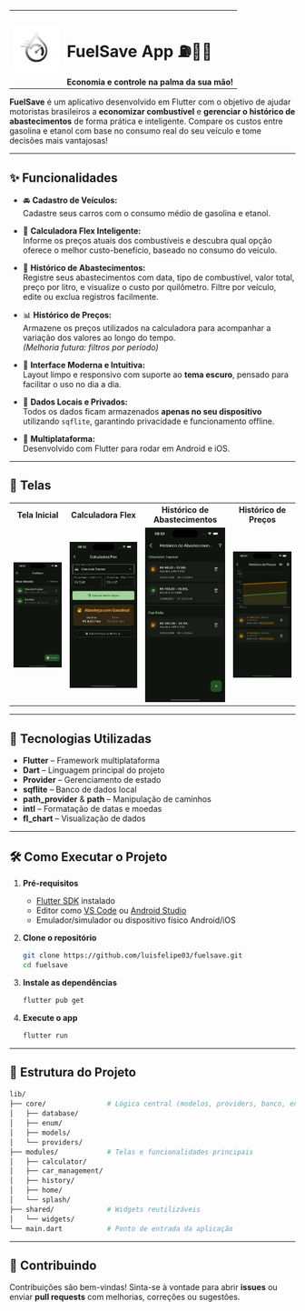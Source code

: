 <table>
  <tr>
    <td><img src="assets/images/logo_transparent.png" width="80" alt="Logo FuelSave"></td>
    <td>
      <h1>FuelSave App ⛽️🚗💨</h1>
      <strong>Economia e controle na palma da sua mão!</strong>
    </td>
  </tr>
</table>



**FuelSave** é um aplicativo desenvolvido em Flutter com o objetivo de ajudar motoristas brasileiros a **economizar combustível** e **gerenciar o histórico de abastecimentos** de forma prática e inteligente. Compare os custos entre gasolina e etanol com base no consumo real do seu veículo e tome decisões mais vantajosas!

---

## ✨ Funcionalidades

- 🚘 **Cadastro de Veículos:**  
  Cadastre seus carros com o consumo médio de gasolina e etanol.

- 🧠 **Calculadora Flex Inteligente:**  
  Informe os preços atuais dos combustíveis e descubra qual opção oferece o melhor custo-benefício, baseado no consumo do veículo.

- 📝 **Histórico de Abastecimentos:**  
  Registre seus abastecimentos com data, tipo de combustível, valor total, preço por litro, e visualize o custo por quilômetro. Filtre por veículo, edite ou exclua registros facilmente.

- 📊 **Histórico de Preços:**  
  Armazene os preços utilizados na calculadora para acompanhar a variação dos valores ao longo do tempo.  
  *(Melhoria futura: filtros por período)*

- 🌙 **Interface Moderna e Intuitiva:**  
  Layout limpo e responsivo com suporte ao **tema escuro**, pensado para facilitar o uso no dia a dia.

- 📱 **Dados Locais e Privados:**  
  Todos os dados ficam armazenados **apenas no seu dispositivo** utilizando `sqflite`, garantindo privacidade e funcionamento offline.

- 🔀 **Multiplataforma:**  
  Desenvolvido com Flutter para rodar em Android e iOS.

---

## 📸 Telas

<table>
  <tr>
    <th>Tela Inicial</th>
    <th>Calculadora Flex</th>
    <th>Histórico de Abastecimentos</th>
    <th>Histórico de Preços</th>
  </tr>
  <tr>
    <td><img src="assets/readme/home.png" width="250" alt="Tela Inicial" /></td>
    <td><img src="assets/readme/calculadora.png" width="250" alt="Calculadora Flex" /></td>
    <td><img src="assets/readme/historico_abast.png" width="250" alt="Histórico de Abastecimentos" /></td>
    <td><img src="assets/readme/historico_preco.png" width="250" alt="Histórico de Preços" /></td>
  </tr>
</table>

---

## 🚀 Tecnologias Utilizadas

- **Flutter** – Framework multiplataforma
- **Dart** – Linguagem principal do projeto
- **Provider** – Gerenciamento de estado
- **sqflite** – Banco de dados local
- **path_provider** & **path** – Manipulação de caminhos
- **intl** – Formatação de datas e moedas
- **fl_chart** – Visualização de dados

---

## 🛠️ Como Executar o Projeto

1. **Pré-requisitos**
   - [Flutter SDK](https://flutter.dev/docs/get-started/install) instalado
   - Editor como [VS Code](https://code.visualstudio.com/) ou [Android Studio](https://developer.android.com/studio)
   - Emulador/simulador ou dispositivo físico Android/iOS

2. **Clone o repositório**
   ```bash
   git clone https://github.com/luisfelipe03/fuelsave.git
   cd fuelsave
   ```

3. **Instale as dependências**
   ```bash
   flutter pub get
   ```

4. **Execute o app**
   ```bash
   flutter run
   ```

---

## 📁 Estrutura do Projeto

```bash
lib/
├── core/               # Lógica central (modelos, providers, banco, enums)
│   ├── database/
│   ├── enum/
│   ├── models/
│   └── providers/
├── modules/            # Telas e funcionalidades principais
│   ├── calculator/
│   ├── car_management/
│   ├── history/
│   ├── home/
│   └── splash/
├── shared/             # Widgets reutilizáveis
│   └── widgets/
└── main.dart           # Ponto de entrada da aplicação
```

---

## 📌 Contribuindo

Contribuições são bem-vindas! Sinta-se à vontade para abrir **issues** ou enviar **pull requests** com melhorias, correções ou sugestões.
